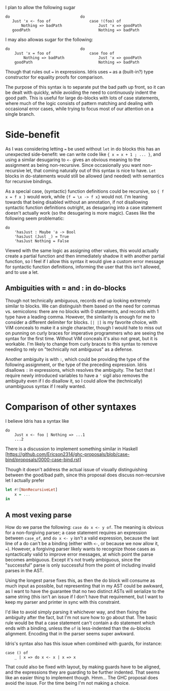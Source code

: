 
I plan to allow the following sugar

```
do                               do
   Just 'x <- foo of                 case !(foo) of
       Nothing => badPath                Just 'x => goodPath
   goodPath                              Nothing => badPath
```

I may also allowas sugar for the following:

```
do                               do
    Just 'x = foo of                 case foo of
        Nothing => badPath               Just 'x => goodPath
    goodPath                             Nothing => badPath
```

Though that rules out `=` in expressions. Idris uses `=` as a (built-in?) type constructor for equality proofs for comparison.

The purpose of this syntax is to separate put the bad path up front, so it can be dealt with quickly, while avoiding the need to continuously indent the good path. This is useful for large do-blocks with lots of case statements, where much of the logic consists of pattern matching and dealing with occasional error cases, while trying to focus most of our attention on a single branch.

# Side-benefit

As I was considering letting `=` be used without `let` in do blocks this has an unexpected side-benefit: we can write code like `{ x = x + 1 ; ... }`, and using a similar desugaring to `<-` gives an obvious meaning to the assignment as being non-recursive. Since occasionally you want non-recursive let, that coming naturally out of this syntax is nice to have. `Let` blocks in do-statements would still be allowed (and needed) with semantics for recursive bindings.

As a special case, (syntactic) function definitions could be recursive, so `{ f x = f x }` would work, while `{f = \x -> f x}` would not. I'm leaning towards that being disabled without an annotation, if not disallowing syntactic function definitions outright, as desugaring into a case statement doesn't actually work (so the desugaring is more magic). Cases like the following seem problematic:

```
do
    'hasJust : Maybe 'a -> Bool
    'hasJust (Just _) = True
    'hasJust Nothing = False
```

Viewed with the same logic as assigning other values, this would actually create a partial function and then immediately shadow it with another partial function, so I feel if I allow this syntax it would give a custom error message for syntactic function definitions, informing the user that this isn't allowed, and to use a let.

## Ambiguities with = and : in do-blocks

Though not technically ambiguous, records end up looking extremely similar to blocks. We can distinguish them based on the need for commas vs. semicolons: there are no blocks with 0 statements, and records with 1 type have a leading comma. However, the similarity is enough for me to consider a different delimiter for blocks. `[| |]` is my favorite choice, with ViM conceals to make it a single character, though I would hate to miss out on punning on curly braces for imperative programmers who are seeing the syntax for the first time. Without ViM conceals it's also not great, but it is workable. I'm likely to change from curly braces to this syntax to remove needing to rely on "technically not ambiguous" as a defense.

Another ambiguity is with `:`, which could be providing the type of the following assignment, or the type of the preceding expression. Idris disallows `:` in expressions, which resolves the ambiguity. The fact that I require newly introduced variables to have a `'` sigil also removes the ambiguity even if I do disallow it, so I could allow the (technically) unambiguous syntax if I really wanted.

# Comparison of other syntaxes

I believe Idris has a syntax like

```
do
    Just x <- foo | Nothing => ...1
    ...2
```

There is a discussion to implement something similar in Haskell [https://github.com/Ericson2314/ghc-proposals/blob/case-bind/proposals/0000-case-bind.rst]

Though it doesn't address the actual issue of visually distinguishing between the good/bad path, since this proposal does discuss non-recursive let I actually prefer

```haskell
let #![NonRecursiveLet]
    x = ...
in
```

## A most vexing parse

How do we parse the following: `case do x <- y of`. The meaning is obvious for a non-forgiving parser; a case statement requires an expression between `case_of`, and `do x <- y` isn't a valid expression, because the last line of a do can't be a binding (either with `<-`, or because we now allow it, `=`). However, a forgiving parser likely wants to recognize those cases as syntactically valid to improve error messages, at which point the parse becomes ambiguous. Except it's not truely ambiguous, since the "successful" parse is only successful from the point of including invalid parses in the AST.

Using the longest parse fixes this, as then the do block will consume as much input as possible, but representing that in my AST could be awkward, as I want to have the guarantee that no two distinct ASTs will serialize to the same string (this isn't an issue if I don't have that requirement, but I want to keep my parser and printer in sync with this constraint.

I'd like to avoid simply parsing it whichever way, and then fixing the ambiguity after the fact, but I'm not sure how to go about that. The basic rule would be that a case statement can't contain a do statement which ends with a binding, unless the `of` is less-indented than the `do`-blocks alignment. Encoding that in the parser seems super awkward.

Idris's syntax also has this issue when combined with guards, for instance:

```
case () of
    _ | x => do x <- x | x => x
```

That could also be fixed with layout, by making guards have to be aligned, and the expressions they are guarding to be further indented. That seems like an easier thing to implement though. Hmm... The GHC proposal does avoid the issue. For the time being I'm not making a choice.
